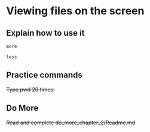 # Viewing files on the screen

## Explain how to use it

    more
    
    less
    
## Practice commands

~~Type pwd 20 times.~~

## Do More

~~Read and complete do_more_chapter_2/Readme.md~~
